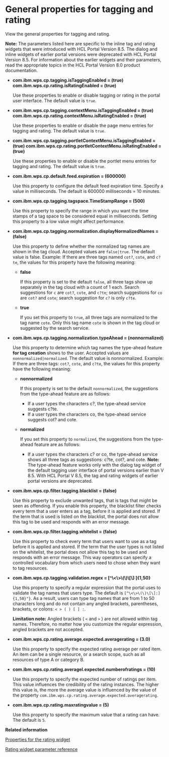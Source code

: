# General properties for tagging and rating

View the general properties for tagging and rating.

**Note:** The parameters listed here are specific to the inline tag and rating widgets that were introduced with HCL Portal Version 8.5. The dialog and inline widgets of earlier portal versions were deprecated with HCL Portal Version 8.5. For information about the earlier widgets and their parameters, read the appropriate topics in the HCL Portal Version 8.0 product documentation.

-   **com.ibm.wps.cp.tagging.isTaggingEnabled = \(true\) com.ibm.wps.cp.rating.isRatingEnabled = \(true\)**

    Use these properties to enable or disable tagging or rating in the portal user interface. The default value is `true`.

-   **com.ibm.wps.cp.tagging.contextMenu.isTaggingEnabled = \(true\) com.ibm.wps.cp.rating.contextMenu.isRatingEnabled = \(true\)**

    Use these properties to enable or disable the page menu entries for tagging and rating. The default value is `true`.

-   **com.ibm.wps.cp.tagging.portletContextMenu.isTaggingEnabled = \(true\) com.ibm.wps.cp.rating.portletContextMenu.isRatingEnabled = \(true\)**

    Use these properties to enable or disable the portlet menu entries for tagging and rating. The default value is `true`.

-   **com.ibm.wps.cp.default.feed.expiration = \(600000\)**

    Use this property to configure the default feed expiration time. Specify a value in milliseconds. The default is 600000 milliseconds = 10 minutes.

-   **com.ibm.wps.cp.tagging.tagspace.TimeStampRange = \(500\)**

    Use this property to specify the range in which you want the time stamps of a tag space to be considered equal in milliseconds. Setting this property to a low value might affect performance.

-   **com.ibm.wps.cp.tagging.normalization.displayNormalizedNames = \(false\)**

    Use this property to define whether the normalized tag names are shown in the tag cloud. Accepted values are `false|true`. The default value is false. Example: If there are three tags named `cot?`, `cote`, and `c?te`, the values for this property have the following meaning:

    -   **false**

        If this property is set to the default `false`, all three tags show up separately in the tag cloud with a count of 1 each. Search suggestions for `c` are `cot?`, `cote`, and `c?te`; search suggestions for `co` are `cot?` and `cote`; search suggestion for `c?` is only `c?te`.

    -   **true**

        If you set this property to `true`, all three tags are normalized to the tag name `cote`. Only this tag name `cote` is shown in the tag cloud or suggested by the search service.

-   **com.ibm.wps.cp.tagging.normalization.typeAhead = \(nonnormalized\)**

    Use this property to determine which tag names the type-ahead feature **for tag creation** shows to the user. Accepted values are `nonnormalized|normalized`. The default value is nonnormalized. Example: If there are three tags: `cot?`, `cote`, and `c?te`, the values for this property have the following meaning:

    -   **nonnormalized**

        If this property is set to the default `nonnormalized`, the suggestions from the type-ahead feature are as follows:

        -   If a user types the characters c?, the type-ahead service suggests c?te.
        -   If a user types the characters co, the type-ahead service suggests cot? and cote.
    -   **normalized**

        If you set this property to `normalized`, the suggestions from the type-ahead feature are as follows:

        -   If a user types the characters c? or co, the type-ahead service shows all three tags as suggestions: c?te, cot?, and cote.
    **Note:** The type-ahead feature works only with the dialog tag widget of the default tagging user interface of portal versions earlier than V 8.5. With HCL Portal V 8.5, the tag and rating widgets of earlier portal versions are deprecated.

-   **com.ibm.wps.cp.filter.tagging.blacklist = \(false\)**

    Use this property to exclude unwanted tags, that is tags that might be seen as offending. If you enable this property, the blacklist filter checks every term that a user enters as a tag, before it is applied and stored. If the term that is used is listed on the blacklist, the portal does not allow this tag to be used and responds with an error message.

-   **com.ibm.wps.cp.filter.tagging.whitelist = \(false\)**

    Use this property to check every term that users want to use as a tag before it is applied and stored. If the term that the user types is not listed on the whitelist, the portal does not allow this tag to be used and responds with an error message. This way operators can specify a controlled vocabulary from which users need to chose when they want to tag resources.

-   **com.ibm.wps.cp.tagging.validation.regex = \[^\\<\\\>\\\(\\\)\\\[\\\]:\]\{1,50\}**

    Use this property to specify a regular expression that the portal uses to validate the tag names that users type. The default is `[^\<\>\(\)\[\]:]{1,50}"}`. As a result, users can type tag names that are from 1 to 50 characters long and do not contain any angled brackets, parentheses, brackets, or colons: `< > ( ) [ ] :`.

    **Limitation note:** Angled brackets \( `<` and `>` \) are not allowed within tag names. Therefore, no matter how you customize the regular expression, angled brackets are not accepted.

-   **com.ibm.wps.cp.rating.average.expected.averagerating = \(3.0\)**

    Use this property to specify the expected rating average per rated item. An item can be a single resource, or a search scope, such as all resources of type A or category B.

-   **com.ibm.wps.cp.rating.averagel.expected.numberofratings = \(10\)**

    Use this property to specify the expected number of ratings per item. This value influences the credibility of the rating instances. The higher this value is, the more the average value is influenced by the value of the property `com.ibm.wps.cp.rating.average.expected.averagerating`.

-   **com.ibm.wps.cp.rating.maxratingvalue = \(5\)**

    Use this property to specify the maximum value that a rating can have. The default is `5`.



**Related information**  


[Properties for the rating widget](../admin-system/srvcfg_cpcfg4tr_dlgrate_altui.md)

[Rating widget parameter reference](../admin-system/tag_rate_parm_ref_inl_rate_lite.md)

